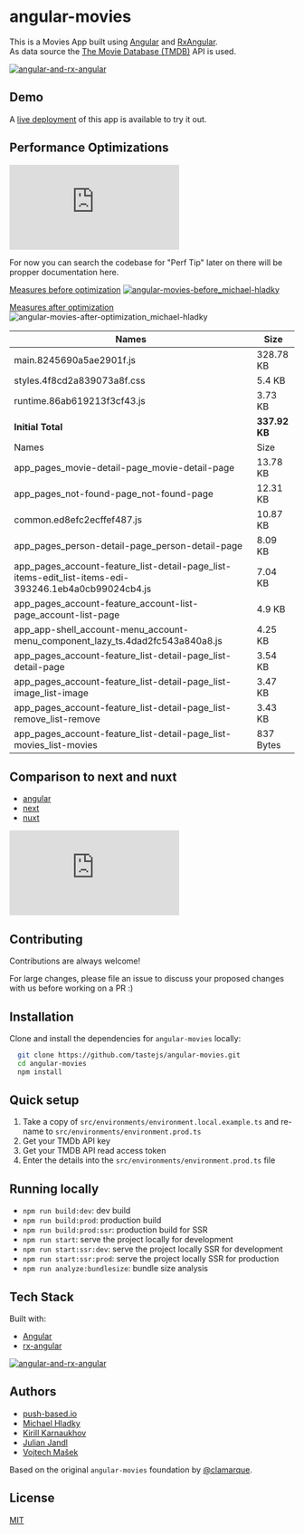 # angular-movies

This is a Movies App built using [Angular](https://angular.io) and [RxAngular](https://github.com/rx-angular/rx-angular).  
As data source the [The Movie Database (TMDB)](https://www.themoviedb.org/) API is used. 

[![angular-and-rx-angular](https://user-images.githubusercontent.com/10064416/154189195-c32cbdec-b061-46a5-8590-a9e3d8dc050a.png)](https://www.rx-angular.io/)


## Demo

A [live deployment](https://angular-movies-a12d3.web.app/list/category/popular) of this app is available to try it out.


## Performance Optimizations 

[![before-vs-after](https://www.webpagetest.org/video/video.php?tests=220216_BiDcPP_CVM,220216_AiDcBN_ETK&bg=ffffff&text=222222&end=visual&format=gif)](https://www.webpagetest.org/video/compare.php?tests=220216_BiDcPP_CVM,220216_AiDcBN_ETK)


For now you can search the codebase for "Perf Tip" later on there will be propper documentation here.


[Measures before optimization](https://lighthouse-metrics.com/checks/9ddeb46e-2c28-453c-b719-cf080a01b13c)
[![angular-movies-before_michael-hladky](https://user-images.githubusercontent.com/10064416/137785051-1cf9f63a-e803-4d92-a952-c327b7628530.PNG)](https://lighthouse-metrics.com/checks/9ddeb46e-2c28-453c-b719-cf080a01b13c)


[Measures after optimization](https://lighthouse-metrics.com/checks/6a888a17-b17b-46a6-abc9-e605b73a530c/runs/503701ad-36aa-43ad-8de3-cb40e775c770)
![angular-movies-after-optimization_michael-hladky](https://user-images.githubusercontent.com/10064416/146446241-ad9eeed4-b0a4-44a2-a88e-4ea7c97e1acf.PNG)




<!-- bundle-stats-start -->
| Names             |       Size |
| ---               | ---        |
| main.8245690a5ae2901f.js           | 328.78 KB |
| styles.4f8cd2a839073a8f.css           | 5.4 KB |
| runtime.86ab619213f3cf43.js           | 3.73 KB |
  | **Initial Total** | **337.92 KB** |
  | Names             |       Size |
| app_pages_movie-detail-page_movie-detail-page           | 13.78 KB |
| app_pages_not-found-page_not-found-page           | 12.31 KB |
| common.ed8efc2ecffef487.js           | 10.87 KB |
| app_pages_person-detail-page_person-detail-page           | 8.09 KB |
| app_pages_account-feature_list-detail-page_list-items-edit_list-items-edi-393246.1eb4a0cb99024cb4.js           | 7.04 KB |
| app_pages_account-feature_account-list-page_account-list-page           | 4.9 KB |
| app_app-shell_account-menu_account-menu_component_lazy_ts.4dad2fc543a840a8.js           | 4.25 KB |
| app_pages_account-feature_list-detail-page_list-detail-page           | 3.54 KB |
| app_pages_account-feature_list-detail-page_list-image_list-image           | 3.47 KB |
| app_pages_account-feature_list-detail-page_list-remove_list-remove           | 3.43 KB |
| app_pages_account-feature_list-detail-page_list-movies_list-movies           | 837 Bytes |
<!-- bundle-stats-end -->



## Comparison to next and nuxt

- [angular](https://angular-movies-a12d3.web.app/list/category/popular)
- [next](https://movies.zaps.dev/?category=Popular&page=1)
- [nuxt](https://movies.jason.codes/movie/category/popular)

[![angular-vs-next-vs-nuxt](https://www.webpagetest.org/video/video.php?tests=220216_AiDcBJ_EAA,220216_BiDcER_CDY,220216_BiDc68_CDZ&bg=ffffff&text=222222&end=visual&format=gif)](https://www.webpagetest.org/video/compare.php?tests=220216_AiDcBJ_EAA,220216_BiDcER_CDY,220216_BiDc68_CDZ)

## Contributing

Contributions are always welcome! 

For large changes, please file an issue to discuss your proposed changes with us before working on a PR :)

## Installation 

Clone and install the dependencies for `angular-movies` locally:

```bash 
  git clone https://github.com/tastejs/angular-movies.git
  cd angular-movies 
  npm install
```

## Quick setup

1. Take a copy of `src/environments/environment.local.example.ts` and re-name to `src/environments/environment.prod.ts` 
2. Get your TMDb API key
3. Get your TMDB API read access token
4. Enter the details into the `src/environments/environment.prod.ts` file
    
## Running locally

* `npm run build:dev`: dev build
* `npm run build:prod`: production build
* `npm run build:prod:ssr`: production build for SSR
* `npm run start`: serve the project locally for development
* `npm run start:ssr:dev`: serve the project locally SSR for development
* `npm run start:ssr:prod`: serve the project locally SSR for production
* `npm run analyze:bundlesize`: bundle size analysis 

## Tech Stack

Built with: 

* [Angular](https://angular.io)
* [rx-angular](https://github.com/rx-angular/rx-angular)

[![angular-and-rx-angular](https://user-images.githubusercontent.com/10064416/154189195-c32cbdec-b061-46a5-8590-a9e3d8dc050a.png)](https://www.rx-angular.io/)
  
## Authors

- [push-based.io](https://push-based.io)
- [Michael Hladky](https://github.com/BioPhoton)
- [Kirill Karnaukhov](https://github.com/Karnaukhov-kh)
- [Julian Jandl](https://github.com/HoebbelsB)
- [Vojtech Mašek](https://github.com/vmasek)


Based on the original `angular-movies` foundation by [@clamarque](https://github.com/clamarque/angular-movies).
  
## License

[MIT](https://choosealicense.com/licenses/mit/)
